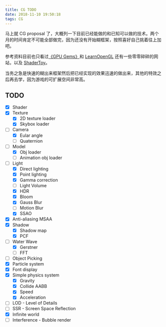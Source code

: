 ```yaml
---
title: CG TODO
date: 2018-11-10 19:50:18
tags: CG
---
```


马上就 CG proposal 了，大概列一下目前已经能做的和已知可以做的技术。两个月的时间肯定不可能全部做完，因为还没有开始糊框架，按照喜好自己挑着往上加吧。
<!-- more -->

参考资料目前也只看过[《GPU Gems》](https://developer.nvidia.com/gpugems)和 [LearnOpenGL](https://learnopengl-cn.github.io/) 还有一些零零碎碎的网站，以及 [ShaderToy](https://www.shadertoy.com/)。

当务之急是快速的糊出来框架然后把已经实现的效果迅速的做出来，其他的特效之后再去学，因为游戏的可扩展空间非常高。

## TODO

- [x] Shader
- [x] Texture
    - [x] 2D texture loader
    - [x] Skybox loader
- [ ] Camera
    - [x] Eular angle
    - [ ] Quaternion
- [ ] Model
    - [x] Obj loader
    - [ ] Animation obj loader
- [ ] Light
    - [x] Direct lighting
    - [x] Point lighting
    - [x] Gamma correction
    - [ ] Light Volume
    - [x] HDR
    - [x] Bloom
    - [x] Gauss Blur
    - [ ] Motion Blur
    - [x] SSAO
- [x] Anti-aliasing MSAA
- [x] Shadow
    - [x] Shadow map
    - [x] PCF
- [ ] Water Wave
    - [x] Gerstner
    - [ ] FFT
- [ ] Object Picking
- [x] Particle system
- [x] Font display
- [x] Simple physics system
    - [x] Gravity
    - [x] Collide AABB
    - [x] Speed
    - [x] Acceleration
- [ ] LOD - Level of Details
- [ ] SSR - Screen Space Reflection
- [x] Infinite world
- [ ] Interference - Bubble render
